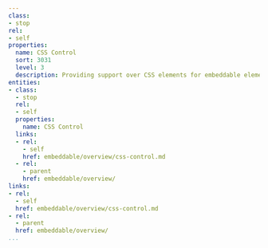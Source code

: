 ```yaml
---
class:
- stop
rel:
- self
properties:
  name: CSS Control
  sort: 3031
  level: 3
  description: Providing support over CSS elements for embeddable elements.
entities:
- class:
  - stop
  rel:
  - self
  properties:
    name: CSS Control
  links:
  - rel:
    - self
    href: embeddable/overview/css-control.md
  - rel:
    - parent
    href: embeddable/overview/
links:
- rel:
  - self
  href: embeddable/overview/css-control.md
- rel:
  - parent
  href: embeddable/overview/
...
```

